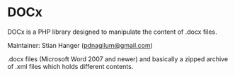 # DOCx

DOCx is a PHP library designed to manipulate the content of .docx files.

Maintainer: Stian Hanger (pdnagilum@gmail.com)

.docx files (Microsoft Word 2007 and newer) and basically a zipped archive of
.xml files which holds different contents.
